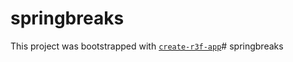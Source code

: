 # springbreaks

This project was bootstrapped with [`create-r3f-app`](https://github.com/utsuboco/create-r3f-app)#   s p r i n g b r e a k s  
 